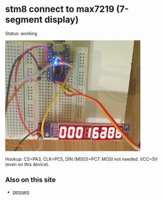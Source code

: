 # stm8 connect to max7219 (7-segment display)

Status: working

![](max7219.jpg)


Hookup: CS=PA3, CLK=PC5, DIN (MISO)=PC7. MOSI not needed. VCC=5V (even on this device).

## Also on this site

* [zeroseg](../../../zeroseg)
